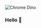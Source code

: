 ![Chrome Dino](https://mir-s3-cdn-cf.behance.net/project_modules/max_1200/4ff07986208593.5d9a654e92f36.gif)

### Hello 👋 

<!--[![HitCount](http://hits.dwyl.com/PatrickPro2/{project}.svg)](http://hits.dwyl.com/PatrickPro2/{project})-->

<!--
**PatrickPro2/PatrickPro2** is a ✨ _special_ ✨ repository because its `README.md` (this file) appears on your GitHub profile.
-->

<!-- - 🔭 
- 🌱
-->
